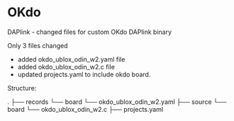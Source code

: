 # OKdo
DAPlink - changed files for custom OKdo DAPlink binary

Only 3 files changed
- added okdo_ublox_odin_w2.yaml file
- added okdo_ublox_odin_w2.c file
- updated projects.yaml to include okdo board.

Structure:

.
├── records
    └── board
        └── okdo_ublox_odin_w2.yaml
├── source
    └── board
        └── okdo_ublox_odin_w2.c
├── projects.yaml
